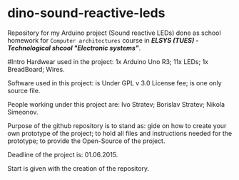 # dino-sound-reactive-leds
Repository for my Arduino project (Sound reactive LEDs) done as school homework for `Computer architectures` course in ***ELSYS (TUES) - Technological shcool "Electronic systems"***.

#Intro
Hardwear used in the project:
  1x Arduino Uno R3;
  11x LEDs;
  1x BreadBoard;
  Wires.
  
Software used in this project:
  is Under GPL v 3.0 License fee;
  is one only source file.

People working under this project are:
  Ivo Stratev;
  Borislav Stratev;
  Nikola Simeonov.
  
Purpose of the github repository is to stand as:
  gide on how to create your own prototype of the project;
  to hold all files and instructions needed for the prototype;
  to provide the Open-Source of the project.
  
Deadline of the project is: 01.06.2015.

Start is given with the creation of the repository.

  

